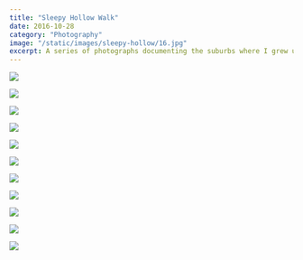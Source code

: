 ```yaml
---
title: "Sleepy Hollow Walk"
date: 2016-10-28
category: "Photography"
image: "/static/images/sleepy-hollow/16.jpg"
excerpt: A series of photographs documenting the suburbs where I grew up.
---
```


![](/static/images/sleepy-hollow/16.jpg)

![](/static/images/sleepy-hollow/1.jpg)

![](/static/images/sleepy-hollow/3.jpg)

![](/static/images/sleepy-hollow/6.jpg)

![](/static/images/sleepy-hollow/14.jpg)

![](/static/images/sleepy-hollow/2.jpg)

![](/static/images/sleepy-hollow/9.jpg)

![](/static/images/sleepy-hollow/8.jpg)

![](/static/images/sleepy-hollow/15.jpg)

![](/static/images/sleepy-hollow/13.jpg)

![](/static/images/sleepy-hollow/11.jpg)
